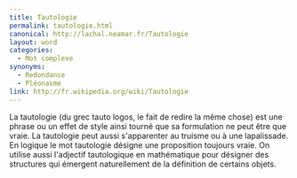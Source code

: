 ```yaml
---
title: Tautologie
permalink: tautologie.html
canonical: http://lachal.neamar.fr/Tautologie
layout: word
categories:
  - Mot complexe
synonyms:
  - Redondance
  - Pléonasme
link: http://fr.wikipedia.org/wiki/Tautologie
---
```


La tautologie (du grec tauto logos, le fait de redire la même chose) est une phrase ou un effet de style ainsi tourné que sa formulation ne peut être que vraie. La tautologie peut aussi s'apparenter au truisme ou à une lapalissade. En logique le mot tautologie désigne une proposition toujours vraie. On utilise aussi l'adjectif tautologique en mathématique pour désigner des structures qui émergent naturellement de la définition de certains objets.

